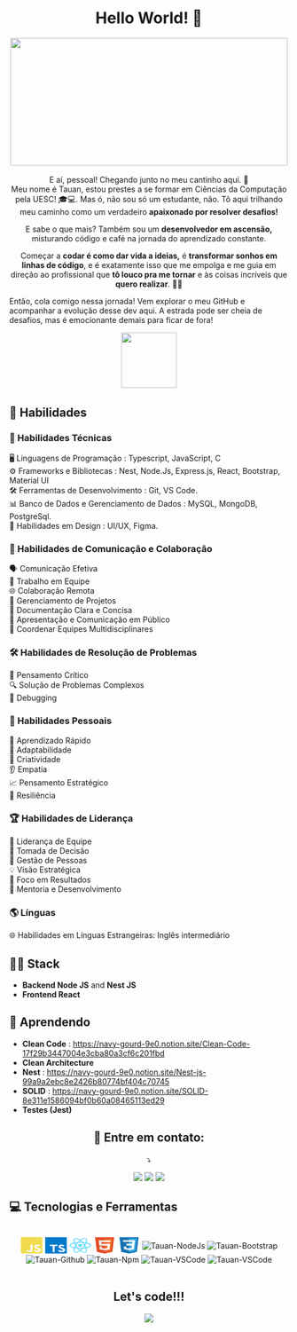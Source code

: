 <span align="center">

# Hello World! 👋

</span>

<div align="center">
  <img src="https://media.giphy.com/media/MM0Jrc8BHKx3y/giphy.gif" width="500px" height="230px"/>
</div>

<p align="center">
  E aí, pessoal! Chegando junto no meu cantinho aqui. 👋<br>Meu nome é Tauan, estou prestes a se formar em Ciências da Computação pela UESC! 🎓💻. Mas ó, não sou só um estudante, não. Tô aqui trilhando meu caminho como um verdadeiro <strong>apaixonado por resolver desafios!</strong> 
  <p align="center"> E sabe o que mais? Também sou um <strong>desenvolvedor em ascensão,</strong> misturando código e café na jornada do aprendizado constante. </p> 
<p align="center">
   Começar a <strong>codar é como dar vida a ideias,</strong> é <strong>transformar sonhos em linhas de código</strong>, e é exatamente isso que me empolga e me guia em direção ao profissional que <strong>tô louco pra me tornar</strong> e às coisas incríveis que <strong>quero realizar</strong>. 🚀🌟
</p>

Então, cola comigo nessa jornada! Vem explorar o meu GitHub e acompanhar a evolução desse dev aqui. A estrada pode ser cheia de desafios, mas é emocionante demais para ficar de fora!

</p>

</p>
<div align="center">
 <img src="https://cdn.discordapp.com/attachments/1125892268138713201/1126574420861923438/picasion.com_0ac37155c681abdc7a8b79f8f034ebf7.gif" width="100" height="100" border="0" />
 </div>

<div >

## 🚀 Habilidades

### 💼 Habilidades Técnicas

🖥️ Linguagens de Programação : Typescript, JavaScript, C <br>
⚙️ Frameworks e Bibliotecas : Nest, Node.Js, Express.js, React, Bootstrap, Material UI <br>
🛠️ Ferramentas de Desenvolvimento : Git, VS Code.<br>
📊 Banco de Dados e Gerenciamento de Dados : MySQL, MongoDB, PostgreSql.<br>
🎨 Habilidades em Design : UI/UX, Figma.

### 🤝 Habilidades de Comunicação e Colaboração

🗣️ Comunicação Efetiva<br>
👥 Trabalho em Equipe<br>
🌐 Colaboração Remota<br>
📆 Gerenciamento de Projetos <br>
📝 Documentação Clara e Concisa<br>
📢 Apresentação e Comunicação em Público<br>
🧭 Coordenar Equipes Multidisciplinares<br>

### 🛠️ Habilidades de Resolução de Problemas

🧠 Pensamento Crítico<br>
🔍 Solução de Problemas Complexos<br>
🐞 Debugging

### 🧠 Habilidades Pessoais

🚀 Aprendizado Rápido<br>
🔄 Adaptabilidade<br>
🎨 Criatividade <br>
👂 Empatia <br>
📈 Pensamento Estratégico <br>
🤔 Resiliência

### 🏆 Habilidades de Liderança

🤝 Liderança de Equipe<br>
🤔 Tomada de Decisão<br>
👥 Gestão de Pessoas <br>
💡 Visão Estratégica<br>
🎯 Foco em Resultados<br>
🧠 Mentoria e Desenvolvimento<br>

### 🌎 Línguas

🌐 Habilidades em Línguas Estrangeiras: Inglês intermediário

</div>

<div >

## 👩‍💻 Stack

- **Backend Node JS** and **Nest JS**
- **Frontend React**


</div>

<div >

## 🚀 Aprendendo

- **Clean Code** : https://navy-gourd-9e0.notion.site/Clean-Code-17f29b3447004e3cba80a3cf6c201fbd
- **Clean Architecture**
- **Nest** : https://navy-gourd-9e0.notion.site/Nest-js-99a9a2ebc8e2426b80774bf404c70745
- **SOLID** : https://navy-gourd-9e0.notion.site/SOLID-8e311e1586094bf0b60a08465113ed29
- **Testes (Jest)**


</div>

<div align="center">

## 💌 Entre em contato:

⤵️

</div>

<div align="center "> 
 
  <a href="https://www.instagram.com/savethetedio/" target="_blank"><img src="https://img.shields.io/badge/-Instagram-%23E4405F?style=for-the-badge&logo=instagram&logoColor=white" target="_blank"></a> 
  <a href = "mailto:tauanspider@gmail.com"><img src="https://img.shields.io/badge/-Gmail-%23333?style=for-the-badge&logo=gmail&logoColor=white" target="_blank"></a>
  <a href="https://www.linkedin.com/in/tauan-neres-585b02199/" target="_blank"><img src="https://img.shields.io/badge/-LinkedIn-%230077B5?style=for-the-badge&logo=linkedin&logoColor=white" target="_blank"></a> 
  
  
  
</div>

## 💻 Tecnologias e Ferramentas

<br>

<div style="display: inline_block" align="center">
  <img align="center" alt="Tauan-Js" height="30" width="40" src="https://raw.githubusercontent.com/devicons/devicon/master/icons/javascript/javascript-plain.svg">
  <img align="center" alt="Tauan-Ts" height="30" width="40" src="https://raw.githubusercontent.com/devicons/devicon/master/icons/typescript/typescript-plain.svg">
  <img align="center" alt="Tauan-React" height="30" width="40" src="https://raw.githubusercontent.com/devicons/devicon/master/icons/react/react-original.svg">
  <img align="center" alt="Tauan-HTML" height="30" width="40" src="https://raw.githubusercontent.com/devicons/devicon/master/icons/html5/html5-original.svg">
  <img align="center" alt="Tauan-CSS" height="30" width="40" src="https://raw.githubusercontent.com/devicons/devicon/master/icons/css3/css3-original.svg">
  <img align="center" alt="Tauan-NodeJs" height="30" width="40" src="https://cdn.jsdelivr.net/gh/devicons/devicon/icons/nodejs/nodejs-original.svg" />
  <img align="center" alt="Tauan-Bootstrap" height="30" width="40" src="https://cdn.jsdelivr.net/gh/devicons/devicon/icons/bootstrap/bootstrap-original.svg" />
  <img align="center" alt="Tauan-Github" height="30" width="40" src="https://cdn.jsdelivr.net/gh/devicons/devicon/icons/github/github-original.svg" />
  <img align="center" alt="Tauan-Npm" height="30" width="40" src="https://cdn.jsdelivr.net/gh/devicons/devicon/icons/npm/npm-original-wordmark.svg" />
  <img align="center" alt="Tauan-VSCode" height="30" width="40" src="https://cdn.jsdelivr.net/gh/devicons/devicon/icons/vscode/vscode-original.svg" />
 <img align="center" alt="Tauan-VSCode" height="30" width="40"src="https://cdn.jsdelivr.net/gh/devicons/devicon/icons/nestjs/nestjs-plain.svg" />

</div>
 <br>

<div align="center">
<h2>Let's code!!!</h2>
<img src="https://media.giphy.com/media/LmNwrBhejkK9EFP504/giphy.gif" width="400px" />
</div>
